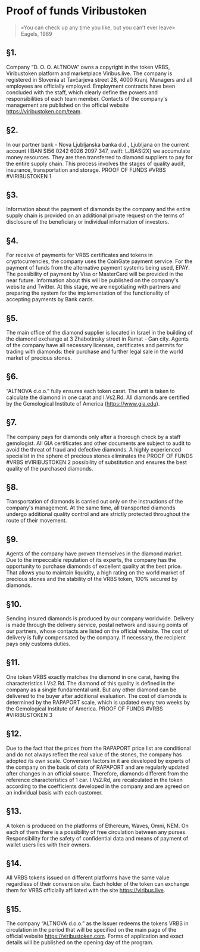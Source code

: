 # Proof of funds Viribustoken
>«You can check up any time you like, but you can’t ever leave» Eagels, 1989

## §1. 
Company “D. O. O. ALTNOVA” owns a copyright in the token
VRBS, Viribustoken platform and marketplace Viribus.live. The company is
registered in Slovenia at Tavčarjeva street 28, 4000 Kranj. Managers and all
employees are officially employed. Employment contracts have been
concluded with the staff, which clearly define the powers and responsibilities
of each team member. Contacts of the company's management are published
on the official website https://viribustoken.com/team.

## §2. 
In our partner bank - Nova Ljubljanska banka d.d., Ljubljana on the
current account (IBAN SI56 0242 6026 2097 347, swift: LJBASI2X) we
accumulate money resources. They are then transferred to diamond suppliers
to pay for the entire supply chain. This process involves the stages of quality
audit, insurance, transportation and storage.
PROOF OF FUNDS #VRBS #VIRIBUSTOKEN 1

## §3. 
Information about the payment of diamonds by the company and
the entire supply chain is provided on an additional private request on the
terms of disclosure of the beneficiary or individual information of investors.

## §4. 
For receive of payments for VRBS certificates and tokens in
cryptocurrencies, the company uses the CoinGate payment service. For the
payment of funds from the alternative payment systems being used, EPAY.
The possibility of payment by Visa or MasterCard will be provided in the
near future. Information about this will be published on the company's
website and Twitter. At this stage, we are negotiating with partners and
preparing the system for the implementation of the functionality of accepting
payments by Bank cards.

## §5. 
The main office of the diamond supplier is located in Israel in the
building of the diamond exchange at 3 Zhabotinsky street in Ramat - Gan
city. Agents of the company have all necessary licenses, certificates and
permits for trading with diamonds: their purchase and further legal sale in
the world market of precious stones.

## §6. 
“ALTNOVA d.o.o.” fully ensures each token carat. The unit is taken
to calculate the diamond in one carat and I.Vs2.Rd. All diamonds are
certified by the Gemological Institute of America (https://www.gia.edu).

## §7. 
The company pays for diamonds only after a thorough check by a
staff gemologist. All GIA certificates and other documents are subject to
audit to avoid the threat of fraud and defective diamonds. A highly
experienced specialist in the sphere of precious stones eliminates the
PROOF OF FUNDS #VRBS #VIRIBUSTOKEN 2
possibility of substitution and ensures the best quality of the purchased
diamonds.

## §8. 
Transportation of diamonds is carried out only on the instructions of
the company's management. At the same time, all transported diamonds
undergo additional quality control and are strictly protected throughout the
route of their movement.

## §9. 
Agents of the company have proven themselves in the diamond
market. Due to the impeccable reputation of its experts, the company has the
opportunity to purchase diamonds of excellent quality at the best price. That
allows you to maintain liquidity, a high rating on the world market of
precious stones and the stability of the VRBS token, 100% secured by
diamonds.

## §10. 
Sending insured diamonds is produced by our company worldwide.
Delivery is made through the delivery service, postal network and issuing
points of our partners, whose contacts are listed on the official website. The
cost of delivery is fully compensated by the company. If necessary, the
recipient pays only customs duties.

## §11. 
One token VRBS exactly matches the diamond in one carat, having
the characteristics I.Vs2.Rd. The diamond of this quality is defined in the
company as a single fundamental unit. But any other diamond can be
delivered to the buyer after additional evaluation. The cost of diamonds is
determined by the RAPAPORT scale, which is updated every two weeks by
the Gemological Institute of America.
PROOF OF FUNDS #VRBS #VIRIBUSTOKEN 3

## §12. 
Due to the fact that the prices from the RAPAPORT price list are
conditional and do not always reflect the real value of the stones, the
company has adopted its own scale. Conversion factors in it are developed by
experts of the company on the basis of data of RAPAPORT and are
regularly updated after changes in an official source. Therefore, diamonds
different from the reference characteristics of 1 car. I.Vs2.Rd, are
recalculated in the token according to the coefficients developed in the
company and are agreed on an individual basis with each customer.

## §13. 
A token is produced on the platforms of Ethereum, Waves, Omni,
NEM. On each of them there is a possibility of free circulation between any
purses. Responsibility for the safety of confidential data and means of
payment of wallet users lies with their owners.

## §14. 
All VRBS tokens issued on different platforms have the same value
regardless of their conversion site. Each holder of the token can exchange
them for VRBS officially affiliated with the site https://viribus.live.

## §15. 
The company “ALTNOVA d.o.o.” as the Issuer redeems the tokens
VRBS in circulation in the period that will be specified on the main page of
the official website https://viribustoken.com. Forms of application and exact
details will be published on the opening day of the program. 
